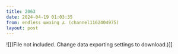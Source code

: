 ```yaml
---
title: 2063
date: 2024-04-19 01:03:35
from: endless шизing ⍼ (channel1162404975)
layout: post
---
```


![[(File not included. Change data exporting settings to download.)]]


